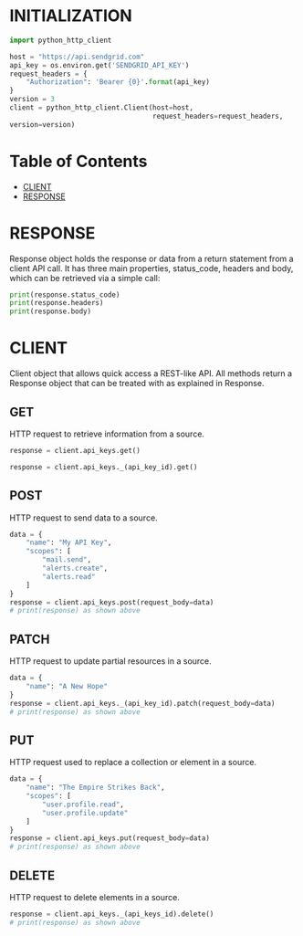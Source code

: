# INITIALIZATION

```python
import python_http_client

host = "https://api.sendgrid.com"
api_key = os.environ.get('SENDGRID_API_KEY')
request_headers = {
    "Authorization": 'Bearer {0}'.format(api_key)
}
version = 3
client = python_http_client.Client(host=host,
                                   request_headers=request_headers,
version=version)
```

# Table of Contents

* [CLIENT](#client)
* [RESPONSE](#response)

<a name="response"></a>
# RESPONSE

Response object holds the response or data from a return statement from a client API call. It has three main properties, status_code, headers and body, which can be retrieved via a simple call:

```python
print(response.status_code)
print(response.headers)
print(response.body)
```

<a name="client"></a>
# CLIENT
Client object that allows quick access a REST-like API. All methods return a Response object that can be treated with as explained in Response.

## GET
HTTP request to retrieve information from a source.

```python
response = client.api_keys.get()
```

```python
response = client.api_keys._(api_key_id).get()
```

## POST
HTTP request to send data to a source.

```python
data = {
    "name": "My API Key",
    "scopes": [
        "mail.send",
        "alerts.create",
        "alerts.read"
    ]
}
response = client.api_keys.post(request_body=data)
# print(response) as shown above
```

## PATCH
HTTP request to update partial resources in a source.

```python
data = {
    "name": "A New Hope"
}
response = client.api_keys._(api_key_id).patch(request_body=data)
# print(response) as shown above
```

## PUT
HTTP request used to replace a collection or element in a source.

```python
data = {
	"name": "The Empire Strikes Back",
	"scopes": [
		"user.profile.read",
		"user.profile.update"
	]
}
response = client.api_keys.put(request_body=data)
# print(response) as shown above
```

## DELETE
HTTP request to delete elements in a source.

```python
response = client.api_keys._(api_keys_id).delete()
# print(response) as shown above
```